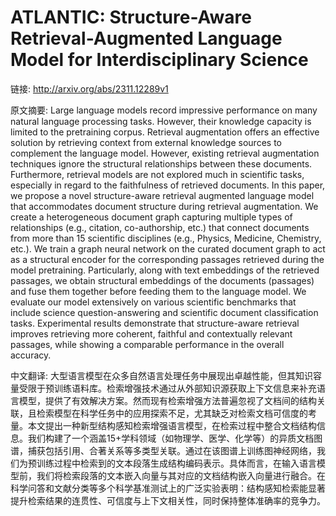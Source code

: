 # ATLANTIC: Structure-Aware Retrieval-Augmented Language Model for Interdisciplinary Science

链接: http://arxiv.org/abs/2311.12289v1

原文摘要:
Large language models record impressive performance on many natural language
processing tasks. However, their knowledge capacity is limited to the
pretraining corpus. Retrieval augmentation offers an effective solution by
retrieving context from external knowledge sources to complement the language
model. However, existing retrieval augmentation techniques ignore the
structural relationships between these documents. Furthermore, retrieval models
are not explored much in scientific tasks, especially in regard to the
faithfulness of retrieved documents. In this paper, we propose a novel
structure-aware retrieval augmented language model that accommodates document
structure during retrieval augmentation. We create a heterogeneous document
graph capturing multiple types of relationships (e.g., citation, co-authorship,
etc.) that connect documents from more than 15 scientific disciplines (e.g.,
Physics, Medicine, Chemistry, etc.). We train a graph neural network on the
curated document graph to act as a structural encoder for the corresponding
passages retrieved during the model pretraining. Particularly, along with text
embeddings of the retrieved passages, we obtain structural embeddings of the
documents (passages) and fuse them together before feeding them to the language
model. We evaluate our model extensively on various scientific benchmarks that
include science question-answering and scientific document classification
tasks. Experimental results demonstrate that structure-aware retrieval improves
retrieving more coherent, faithful and contextually relevant passages, while
showing a comparable performance in the overall accuracy.

中文翻译:
大型语言模型在众多自然语言处理任务中展现出卓越性能，但其知识容量受限于预训练语料库。检索增强技术通过从外部知识源获取上下文信息来补充语言模型，提供了有效解决方案。然而现有检索增强方法普遍忽视了文档间的结构关联，且检索模型在科学任务中的应用探索不足，尤其缺乏对检索文档可信度的考量。本文提出一种新型结构感知检索增强语言模型，在检索过程中整合文档结构信息。我们构建了一个涵盖15+学科领域（如物理学、医学、化学等）的异质文档图谱，捕获包括引用、合著关系等多类型关联。通过在该图谱上训练图神经网络，我们为预训练过程中检索到的文本段落生成结构编码表示。具体而言，在输入语言模型前，我们将检索段落的文本嵌入向量与其对应的文档结构嵌入向量进行融合。在科学问答和文献分类等多个科学基准测试上的广泛实验表明：结构感知检索能显著提升检索结果的连贯性、可信度与上下文相关性，同时保持整体准确率的竞争力。
